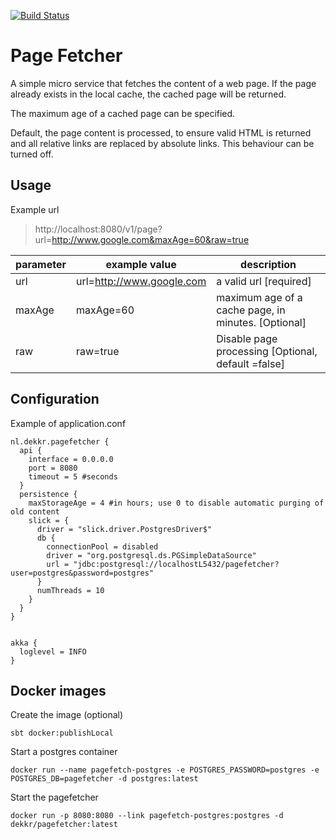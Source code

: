 [![Build Status](https://travis-ci.org/dekkr/pagefetcher.svg?branch=master)](https://travis-ci.org/dekkr/pagefetcher) 
# Page Fetcher

A simple micro service that fetches the content of a web page.
If the page already exists in the local cache, the cached page will be returned.

The maximum age of a cached page can be specified.

Default, the page content is processed, to ensure valid HTML is returned and all relative links are replaced by absolute links.
This behaviour can be turned off.

## Usage

Example url
 
> http://localhost:8080/v1/page?url=http://www.google.com&maxAge=60&raw=true

parameter | example value | description
----------|---------------|-------------
url | url=http://www.google.com | a valid url \[required]
maxAge | maxAge=60 | maximum age of a cache page, in minutes. \[Optional] 
raw | raw=true  | Disable page processing \[Optional, default =false]


## Configuration

Example of application.conf

```
nl.dekkr.pagefetcher {
  api {
    interface = 0.0.0.0
    port = 8080
    timeout = 5 #seconds
  }
  persistence {
    maxStorageAge = 4 #in hours; use 0 to disable automatic purging of old content
    slick = {
      driver = "slick.driver.PostgresDriver$"
      db {
        connectionPool = disabled
        driver = "org.postgresql.ds.PGSimpleDataSource"
        url = "jdbc:postgresql://localhostL5432/pagefetcher?user=postgres&password=postgres"
      }
      numThreads = 10
    }
  }
}


akka {
  loglevel = INFO
}
```

## Docker images

Create the image (optional)

```sbt docker:publishLocal```

Start a postgres container

```docker run --name pagefetch-postgres -e POSTGRES_PASSWORD=postgres -e POSTGRES_DB=pagefetcher -d postgres:latest```

Start the pagefetcher

```docker run -p 8080:8080 --link pagefetch-postgres:postgres -d dekkr/pagefetcher:latest```
